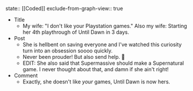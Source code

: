 state:: [[Coded]]
exclude-from-graph-view:: true

- Title
  - My wife: "I don't like your Playstation games." Also my wife: Starting her 4th playthrough of Until Dawn in 3 days.
- Post
  - She is hellbent on saving everyone and I've watched this curiosity turn into an obsession soooo quickly.
  - Never been prouder! But also send help. 🥲
  - EDIT: She also said that Supermassive should make a Supernatural game. I never thought about that, and damn if she ain't right!
- Comment
  - Exactly, she doesn't like _your_ games, Until Dawn is now hers.
